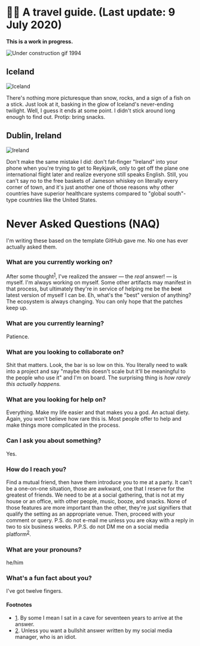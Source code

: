 # 🧚🏽 A travel guide. (Last update: 9 July 2020)

**This is a work in progress.**

![Under construction gif 1994](https://media.giphy.com/media/RsTGKbRqSjom4/giphy.gif)

## Iceland

![Iceland](https://photos.smugmug.com/photos/i-S8dJtL5/0/9ce7123b/X3/i-S8dJtL5-X3.jpg)

There's nothing more picturesque than snow, rocks, and a sign of a fish on a stick. Just look at it, basking in the glow of Iceland's never-ending twilight. Well, I guess it ends at some point. I didn't stick around long enough to find out. Protip: bring snacks.

## Dublin, Ireland

![Ireland](https://photos.smugmug.com/Dublin-Ireland/i-3RwgL53/0/49954213/X3/DSCF6555_edit-X3.jpg)

Don't make the same mistake I did: don't fat-finger "Ireland" into your phone when you're trying to get to Reykjavik, only to get off the plane one international flight later and realize everyone still speaks English. Still, you can't say no to the free baskets of Jameson whiskey on literally every corner of town, and it's just another one of those reasons why other countries have superior healthcare systems compared to "global south"-type countries like the United States.

<!--
**louh/louh** is a ✨ _special_ ✨ repository because its `README.md` (this file) appears on your GitHub profile.

Here are some ideas to get you started:

- 🔭 I’m currently working on ...
- 🌱 I’m currently learning ...
- 👯 I’m looking to collaborate on ...
- 🤔 I’m looking for help with ...
- 💬 Ask me about ...
- 📫 How to reach me: ...
- 😄 Pronouns: ...
- ⚡ Fun fact: ...
-->

# Never Asked Questions (NAQ)

I'm writing these based on the template GitHub gave me. No one has ever actually asked them.

### What are you currently working on?

After some thought<sup id="note-1">[1](https://github.com/louh#user-content-superscript-1)</sup>, I've realized the answer — the _real_ answer! — is myself. I'm always working on myself. Some other artifacts may manifest in that process, but ultimately they're in service of helping me be the ~~best~~ latest version of myself I can be. Eh, what's the "best" version of anything? The ecosystem is always changing. You can only hope that the patches keep up.

### What are you currently learning?

Patience.

### What are you looking to collaborate on?

Shit that matters. Look, the bar is so low on this. You literally need to walk into a project and say "maybe this doesn't scale but it'll be meaningful to the people who use it" and I'm on board. The surprising thing is _how rarely this actually happens._

### What are you looking for help on?

Everything. Make my life easier and that makes you a god. An actual diety. Again, you won't believe how rare this is. Most people offer to help and make things more complicated in the process.

### Can I ask you about something?

Yes.

### How do I reach you?

Find a mutual friend, then have them introduce you to me at a party. It can't be a one-on-one situation, those are awkward, one that I reserve for the greatest of friends. We need to be at a social gathering, that is not at my house or an office, with other people, music, booze, and snacks. None of those features are more important than the other, they're just signifiers that qualify the setting as an appropriate venue. Then, proceed with your comment or query. P.S. do not e-mail me unless you are okay with a reply in two to six business weeks. P.P.S. do not DM me on a social media platform<sup id="note-2">[2](https://github.com/louh#user-content-superscript-2)</sup>.

### What are your pronouns?

he/him

### What's a fun fact about you?

I've got twelve fingers.


#### Footnotes

- <span id="superscript-1">[1](https://github.com/louh#user-content-note-1).</span> By some I mean I sat in a cave for seventeen years to arrive at the answer.
- <span id="superscript-2">[2](https://github.com/louh#user-content-note-2).</span> Unless you want a bullshit answer written by my social media manager, who is an idiot.
